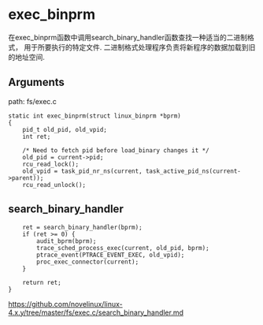 exec_binprm
========================================

在exec_binprm函数中调用search_binary_handler函数查找一种适当的二进制格式，
用于所要执行的特定文件. 二进制格式处理程序负责将新程序的数据加载到旧的地址空间.

Arguments
----------------------------------------

path: fs/exec.c
```
static int exec_binprm(struct linux_binprm *bprm)
{
    pid_t old_pid, old_vpid;
    int ret;

    /* Need to fetch pid before load_binary changes it */
    old_pid = current->pid;
    rcu_read_lock();
    old_vpid = task_pid_nr_ns(current, task_active_pid_ns(current->parent));
    rcu_read_unlock();
```

search_binary_handler
----------------------------------------

```
    ret = search_binary_handler(bprm);
    if (ret >= 0) {
        audit_bprm(bprm);
        trace_sched_process_exec(current, old_pid, bprm);
        ptrace_event(PTRACE_EVENT_EXEC, old_vpid);
        proc_exec_connector(current);
    }

    return ret;
}
```

https://github.com/novelinux/linux-4.x.y/tree/master/fs/exec.c/search_binary_handler.md
